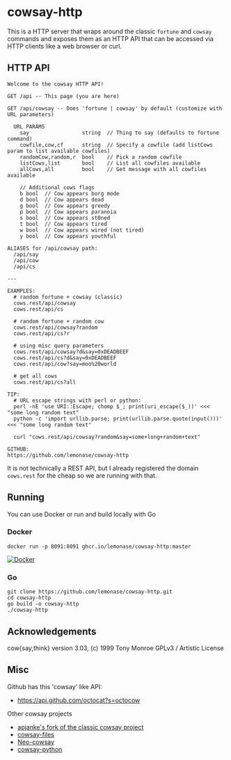 # cowsay-http

This is a HTTP server that wraps around the classic `fortune` and `cowsay`
commands and exposes them as an HTTP API that can be accessed via HTTP clients
like a web browser or curl.

## HTTP API

```
Welcome to the cowsay HTTP API!

GET /api -- This page (you are here)

GET /api/cowsay -- Does 'fortune | cowsay' by default (customize with URL parameters)

  URL PARAMS
    say                 string  // Thing to say (defaults to fortune command)
    cowfile,cow,cf      string  // Specify a cowfile (add listCows param to list available cowfiles)
    randomCow,random,r  bool    // Pick a random cowfile
    listCows,list       bool    // List all cowfiles available
    allCows,all         bool    // Get message with all cowfiles available

    // Additional cows flags
    b bool  // Cow appears borg mode
    d bool  // Cow appears dead
    g bool  // Cow appears greedy
    p bool  // Cow appears paranoia
    s bool  // Cow appears st0ned
    t bool  // Cow appears tired
    w bool  // Cow appears wired (not tired)
    y bool  // Cow appears youthful

ALIASES for /api/cowsay path:
  /api/say
  /api/cow
  /api/cs

---

EXAMPLES:
  # random fortune + cowsay (classic)
  cows.rest/api/cowsay
  cows.rest/api/cs

  # random fortune + random cow
  cows.rest/api/cowsay?random
  cows.rest/api/cs?r

  # using misc query parameters
  cows.rest/api/cowsay?d&say=0xDEADBEEF
  cows.rest/api/cs?d&say=0xDEADBEEF
  cows.rest/api/cow?say=moo%20world

  # get all cows
  cows.rest/api/cs?all

TIP:
  # URL escape strings with perl or python:
  perl -nE 'use URI::Escape; chomp $_; print(uri_escape($_))' <<< "some long random text"
  python -c 'import urllib.parse; print(urllib.parse.quote(input()))' <<< "some long random text"

  curl "cows.rest/api/cowsay?random&say=some+long+random+text"

GITHUB:
https://github.com/lemonase/cowsay-http
```

It is not technically a REST API, but I already registered the domain `cows.rest`
for the cheap so we are running with that.

## Running

You can use Docker or run and build locally with Go

### Docker

```
docker run -p 8091:8091 ghcr.io/lemonase/cowsay-http:master
```

[![Docker](https://github.com/lemonase/cowsay-http/actions/workflows/docker-publish.yml/badge.svg)](https://github.com/lemonase/cowsay-http/actions/workflows/docker-publish.yml)

### Go

```
git clone https://github.com/lemonase/cowsay-http.git
cd cowsay-http
go build -o cowsay-http
./cowsay-http
```

## Acknowledgements

cow{say,think} version 3.03, (c) 1999 Tony Monroe
GPLv3 / Artistic License

## Misc

Github has this 'cowsay' like API:

- https://api.github.com/octocat?s=octocow

Other cowsay projects

- [apjanke's fork of the classic cowsay project](https://github.com/cowsay-org/cowsay)
- [cowsay-files](https://github.com/paulkaefer/cowsay-files)
- [Neo-cowsay](https://github.com/Code-Hex/Neo-cowsay)
- [cowsay-python](https://github.com/VaasuDevanS/cowsay-python)
